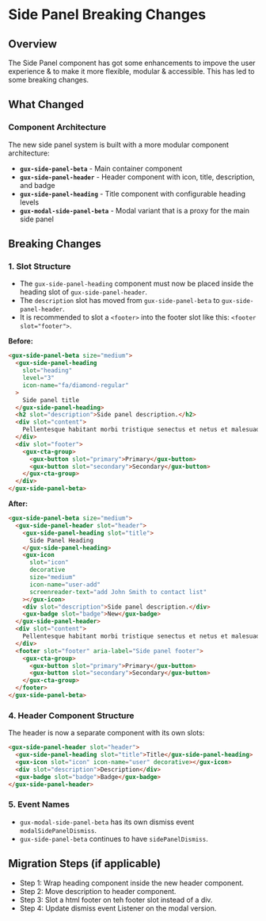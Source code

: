 # Side Panel Breaking Changes

## Overview

The Side Panel component has got some enhancements to impove the user experience & to make it more flexible, modular & accessible. This has led to some breaking changes.

## What Changed

### Component Architecture

The new side panel system is built with a more modular component architecture:

- **`gux-side-panel-beta`** - Main container component
- **`gux-side-panel-header`** - Header component with icon, title, description, and badge
- **`gux-side-panel-heading`** - Title component with configurable heading levels
- **`gux-modal-side-panel-beta`** - Modal variant that is a proxy for the main side panel

## Breaking Changes

### 1. Slot Structure

- The `gux-side-panel-heading` component must now be placed inside the heading slot of `gux-side-panel-header`.
- The `description` slot has moved from `gux-side-panel-beta` to `gux-side-panel-header`.
- It is recommended to slot a `<footer>` into the footer slot like this: `<footer slot="footer">`.

**Before:**

```html
<gux-side-panel-beta size="medium">
  <gux-side-panel-heading
    slot="heading"
    level="3"
    icon-name="fa/diamond-regular"
  >
    Side panel title
  </gux-side-panel-heading>
  <h2 slot="description">Side panel description.</h2>
  <div slot="content">
    Pellentesque habitant morbi tristique senectus et netus et malesuada fames.
  </div>
  <div slot="footer">
    <gux-cta-group>
      <gux-button slot="primary">Primary</gux-button>
      <gux-button slot="secondary">Secondary</gux-button>
    </gux-cta-group>
  </div>
</gux-side-panel-beta>
```

**After:**

```html
<gux-side-panel-beta size="medium">
  <gux-side-panel-header slot="header">
    <gux-side-panel-heading slot="title">
      Side Panel Heading
    </gux-side-panel-heading>
    <gux-icon
      slot="icon"
      decorative
      size="medium"
      icon-name="user-add"
      screenreader-text="add John Smith to contact list"
    ></gux-icon>
    <div slot="description">Side panel description.</div>
    <gux-badge slot="badge">New</gux-badge>
  </gux-side-panel-header>
  <div slot="content">
    Pellentesque habitant morbi tristique senectus et netus et malesuada fames.
  </div>
  <footer slot="footer" aria-label="Side panel footer">
    <gux-cta-group>
      <gux-button slot="primary">Primary</gux-button>
      <gux-button slot="secondary">Secondary</gux-button>
    </gux-cta-group>
  </footer>
</gux-side-panel-beta>
```

### 4. Header Component Structure

The header is now a separate component with its own slots:

```html
<gux-side-panel-header slot="header">
  <gux-side-panel-heading slot="title">Title</gux-side-panel-heading>
  <gux-icon slot="icon" icon-name="user" decorative></gux-icon>
  <div slot="description">Description</div>
  <gux-badge slot="badge">Badge</gux-badge>
</gux-side-panel-header>
```

### 5. Event Names

- `gux-modal-side-panel-beta` has its own dismiss event `modalSidePanelDismiss`.
- `gux-side-panel-beta` continues to have `sidePanelDismiss`.

## Migration Steps (if applicable)

- Step 1: Wrap heading component inside the new header component.
- Step 2: Move description to header component.
- Step 3: Slot a html footer on teh footer slot instead of a div.
- Step 4: Update dismiss event Listener on the modal version.
